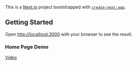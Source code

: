 This is a [Next.js](https://nextjs.org/) project bootstrapped with [`create-next-app`](https://github.com/vercel/next.js/tree/canary/packages/create-next-app).

## Getting Started


Open [http://localhost:3000](http://localhost:3000) with your browser to see the result.


### Home Page Demo

[Video](Readme_assets\Carepulse_Home_Page.mp4)

